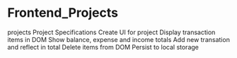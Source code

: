# Frontend_Projects
projects
Project Specifications
Create UI for project
Display transaction items in DOM
Show balance, expense and income totals
Add new transation and reflect in total
Delete items from DOM
Persist to local storage
